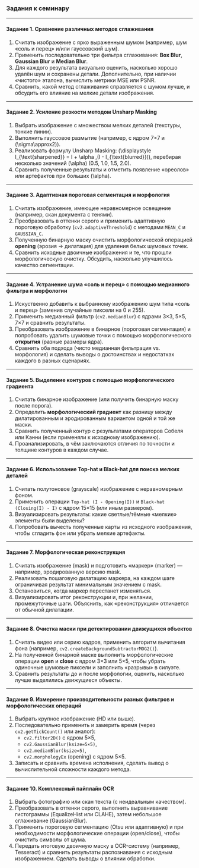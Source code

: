 ### **Задания к семинару**

---

#### **Задание 1. Сравнение различных методов сглаживания**
1. Считать изображение с ярко выраженным шумом (например, шум «соль и перец» и/или гауссовский шум).  
2. Применить последовательно три фильтра сглаживания: **Box Blur**, **Gaussian Blur** и **Median Blur**.  
3. Для каждого результата визуально оценить, насколько хорошо удалён шум и сохранены детали. Дополнительно, при наличии «чистого» эталона, вычислить метрики MSE или PSNR.  
4. Сравнить, какой метод сглаживания справляется с шумом лучше, и обсудить его влияние на мелкие детали изображения.

---

#### **Задание 2. Усиление резкости методом Unsharp Masking**
1. Выбрать изображение с множеством мелких деталей (текстуры, тонкие линии).  
2. Выполнить гауссовое размытие (например, с ядром 7×7 и \(\sigma\approx2\)).  
3. Реализовать формулу Unsharp Masking: \(\displaystyle I_{\text{sharpened}} = I + \alpha \,(I - I_{\text{blurred}})\), перебирая несколько значений \(\alpha\) (0.5, 1.0, 1.5, 2.0).  
4. Сравнить полученные результаты и отметить появление «ореолов» или артефактов при больших \(\alpha\).

---

#### **Задание 3. Адаптивная пороговая сегментация и морфология**
1. Считать изображение, имеющее неравномерное освещение (например, скан документа с тенями).  
2. Преобразовать в оттенки серого и применить адаптивную пороговую обработку (`cv2.adaptiveThreshold`) с методами `MEAN_C` и `GAUSSIAN_C`.  
3. Полученную бинарную маску очистить морфологической операцией **opening** (эрозия → дилатация) для удаления белых шумовых точек.  
4. Сравнить исходные двоичные изображения и те, что прошли морфологическую очистку. Обсудить, насколько улучшилось качество сегментации.

---

#### **Задание 4. Устранение шума «соль и перец» с помощью медианного фильтра и морфологии**
1. Искуственно добавить к выбранному изображению шум типа «соль и перец» (заменив случайные пиксели на 0 и 255).  
2. Применить медианный фильтр (`cv2.medianBlur`) с ядрами 3×3, 5×5, 7×7 и сравнить результаты.  
3. Преобразовать изображение в бинарное (пороговая сегментация) и попробовать удалить шумовые точки с помощью морфологического **открытия** (разные размеры ядра).  
4. Сравнить оба подхода (чисто медианная фильтрация vs. морфология) и сделать выводы о достоинствах и недостатках каждого в разных сценариях.

---

#### **Задание 5. Выделение контуров с помощью морфологического градиента**
1. Считать бинарное изображение (или получить бинарную маску после порога).  
2. Определить **морфологический градиент** как разницу между дилатированным и эродированным вариантом одной и той же маски.  
3. Сравнить полученный контур с результатами операторов Собеля или Канни (если применяли к исходному изображению).  
4. Проанализировать, в чём заключаются отличия по точности и толщине контуров в каждом случае.

---

#### **Задание 6. Использование Top-hat и Black-hat для поиска мелких деталей**
1. Считать полутоновое (grayscale) изображение с неравномерным фоном.  
2. Применить операции `Top-hat (I - Opening(I))` и `Black-hat (Closing(I) - I)` с ядром 15×15 (или иным размером).  
3. Визуализировать результаты: какие светлые/тёмные «мелкие» элементы были выделены?  
4. Попробовать вычесть полученные карты из исходного изображения, чтобы сгладить фон или убрать мелкие артефакты.

---

#### **Задание 7. Морфологическая реконструкция**
1. Считать изображение (mask) и подготовить «маркер» (marker) — например, эродированную версию mask.  
2. Реализовать пошаговую дилатацию маркера, на каждом шаге ограничивая результат минимальным значением с mask.  
3. Остановиться, когда маркер перестанет изменяться.  
4. Визуализировать итог реконструкции и, при желании, промежуточные шаги. Объяснить, как «реконструкция» отличается от обычной дилатации.

---

#### **Задание 8. Очистка маски при детектировании движущихся объектов**
1. Считать видео или серию кадров, применить алгоритм вычитания фона (например, `cv2.createBackgroundSubtractorMOG2()`).  
2. На полученной бинарной маске выполнить морфологические операции **open** и **close** с ядром 3×3 или 5×5, чтобы убрать одиночные шумовые пиксели и заполнить «разрывы» в силуэте.  
3. Сравнить результаты до и после морфологии, оценить, насколько лучше выделились движущиеся объекты.

---

#### **Задание 9. Измерение производительности разных фильтров и морфологических операций**
1. Выбрать крупное изображение (HD или выше).  
2. Последовательно применить и замерить время (через `cv2.getTickCount()` или аналог):  
   - `cv2.filter2D()` с ядром 5×5,  
   - `cv2.GaussianBlur(ksize=5×5)`,  
   - `cv2.medianBlur(ksize=5)`,  
   - `cv2.morphologyEx` (opening) с ядром 5×5.  
3. Записать и сравнить времена исполнения, сделать вывод о вычислительной сложности каждого метода.

---

#### **Задание 10. Комплексный пайплайн OCR**
1. Выбрать фотографию или скан текста (с неидеальным качеством).  
2. Преобразовать в оттенки серого, выполнить выравнивание гистограммы (EqualizeHist или CLAHE), затем небольшое сглаживание (GaussianBlur).  
3. Применить пороговую сегментацию (Otsu или адаптивную) и при необходимости морфологические операции (open/close), чтобы очистить символы от шума.  
4. Передать итоговую двоичную маску в OCR-систему (например, Tesseract) и сравнить результаты распознавания с исходным изображением. Сделать выводы о влиянии обработки.